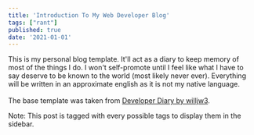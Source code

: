 ```yaml
---
title: 'Introduction To My Web Developer Blog'
tags: ["rant"]
published: true
date: '2021-01-01'
---
```


This is my personal blog template. It'll act as a diary to keep memory of most of the things I do. 
I won't self-promote until I feel like what I have to say deserve to be known to the world (most likely never ever).
Everything will be written in an approximate english as it is not my native language.<br>  
The base template was taken from
[Developer Diary by willjw3](https://www.gatsbyjs.com/starters/willjw3/gatsby-starter-developer-diary).<br>  

Note: This post is tagged with every possible tags to display them in the sidebar.
